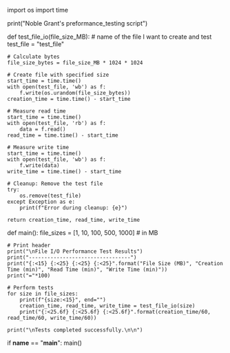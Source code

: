 import os
import time

print("Noble Grant's preformance_testing script")

def test_file_io(file_size_MB):
    # name of the file I want to create and test
    test_file = "test_file"
    
    # Calculate bytes
    file_size_bytes = file_size_MB * 1024 * 1024
    
    # Create file with specified size
    start_time = time.time()
    with open(test_file, 'wb') as f:
        f.write(os.urandom(file_size_bytes))
    creation_time = time.time() - start_time
    
    # Measure read time
    start_time = time.time()
    with open(test_file, 'rb') as f:
        data = f.read()
    read_time = time.time() - start_time

    # Measure write time
    start_time = time.time()
    with open(test_file, 'wb') as f:
        f.write(data)
    write_time = time.time() - start_time
    
    # Cleanup: Remove the test file
    try:
        os.remove(test_file)
    except Exception as e:
        print(f"Error during cleanup: {e}")

    return creation_time, read_time, write_time

def main():
    file_sizes = [1, 10, 100, 500, 1000]  # in MB

    # Print header
    print("\nFile I/O Performance Test Results")
    print("---------------------------------")
    print("{:<15} {:<25} {:<25} {:<25}".format("File Size (MB)", "Creation Time (min)", "Read Time (min)", "Write Time (min)"))
    print("="*100)

    # Perform tests
    for size in file_sizes:
        print(f"{size:<15}", end="")
        creation_time, read_time, write_time = test_file_io(size)
        print("{:<25.6f} {:<25.6f} {:<25.6f}".format(creation_time/60, read_time/60, write_time/60))

    print("\nTests completed successfully.\n\n")

if __name__ == "__main__":
    main()
